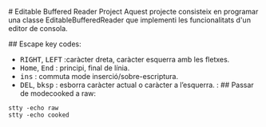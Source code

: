 # Editable Buffered Reader Project
Aquest projecte consisteix en programar una classe EditableBufferedReader que implementi les funcionalitats d'un editor de consola.

## Escape key codes:
- <kbd>RIGHT</kbd>, <kbd>LEFT</kbd> :caràcter dreta, caràcter esquerra amb les fletxes.
- <kbd>Home</kbd>, <kbd>End</kbd> : principi, final de línia.
- <kbd>ins</kbd> : commuta mode inserció/sobre-escriptura.
- <kbd>DEL</kbd>, <kbd>bksp</kbd> : esborra caràcter actual o caràcter a l’esquerra. :
## Passar de modecooked a raw:
```console
stty -echo raw 
stty -echo cooked
```